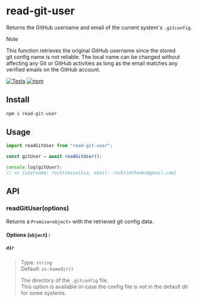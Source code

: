 # read-git-user

Returns the GitHub username and email of the current system's `.gitconfig`.

> [!NOTE]
> This function retrieves the original GitHub username since the stored \
> git config name is not reliable. The local name can be changed without \
> affecting any Git or GitHub activities as long as the email matches any \
> verified emails on the GitHub account.

[![Tests](https://github.com/rocktimsaikia/read-git-user/actions/workflows/main.yml/badge.svg)](https://github.com/rocktimsaikia/read-git-user/actions/workflows/main.yml) [![npm](https://img.shields.io/npm/v/read-git-user?color=bright)](https://npmjs.com/package/read-git-user)

## Install

```bash
npm i read-git-user
```

## Usage

```js
import readGitUser from "read-git-user";

const gitUser = await readGitUser();

console.log(gitUser);
// => {username: rocktimssaikia, email: rocktimthedev@gmail.com}
```

## API

### readGitUser(options)

Returns a `Promise<object>` with the retrieved git config data.

#### Options (`object`) :

##### `dir`

> Type: `string`<br>
> Default: `os.homedir()`
>
> The directory of the `.gitconfig` file. \
> This option is available in-case the config file is not in the default dir for some systems.
